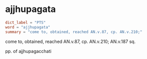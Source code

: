 # ajjhupagata

``` toml
dict_label = "PTS"
word = "ajjhupagata"
summary = "come to, obtained, reached AN.v.87, cp. AN.v.210;"
```

come to, obtained, reached AN.v.87, cp. AN.v.210; AN.v.187 sq.

pp. of ajjhupagacchati


